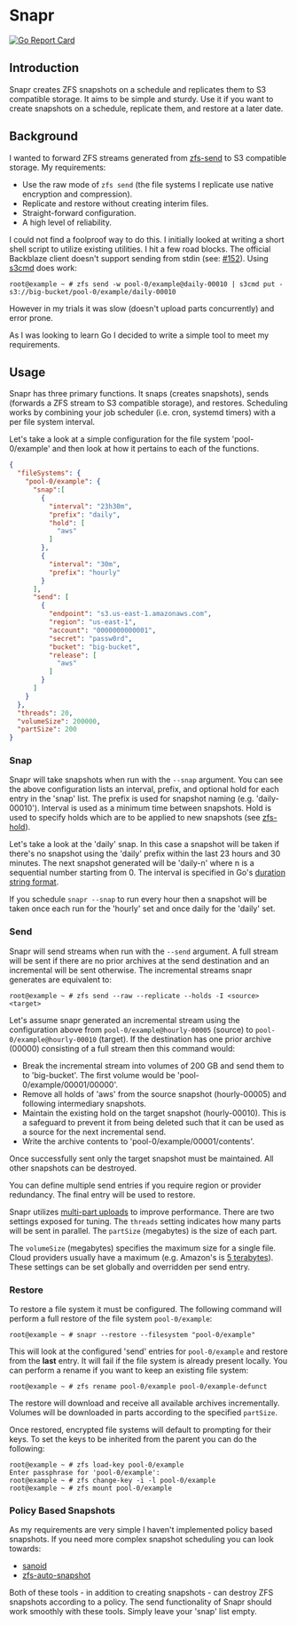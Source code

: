 # Snapr

[![Go Report Card](https://goreportcard.com/badge/github.com/ckornie/snapr)](https://goreportcard.com/report/github.com/ckornie/snapr)
## Introduction
Snapr creates ZFS snapshots on a schedule and replicates them to S3 compatible storage. It aims to be simple and sturdy.  Use it if you want to create snapshots on a schedule, replicate them, and restore at a later date.

## Background
I wanted to forward ZFS streams generated from [zfs-send](https://openzfs.github.io/openzfs-docs/man/8/zfs-send.8.html) to S3 compatible storage. My requirements:

- Use the raw mode of `zfs send` (the file systems I replicate use native encryption and compression).
- Replicate and restore without creating interim files.
- Straight-forward configuration.
- A high level of reliability.

I could not find a foolproof way to do this. I initially looked at writing a short shell script to utilize existing utilities. I hit a few road blocks. The official Backblaze client doesn't support sending from stdin (see: [#152](https://github.com/Backblaze/B2_Command_Line_Tool/issues/152)). Using [s3cmd](https://s3tools.org/s3cmd) does work:

```console
root@example ~ # zfs send -w pool-0/example@daily-00010 | s3cmd put - s3://big-bucket/pool-0/example/daily-00010
```

However in my trials it was slow (doesn't upload parts concurrently) and error prone.

As I was looking to learn Go I decided to write a simple tool to meet my requirements.

## Usage
Snapr has three primary functions. It snaps (creates snapshots), sends (forwards a ZFS stream to S3 compatible storage), and restores. Scheduling works by combining your job scheduler (i.e. cron, systemd timers) with a per file system interval.

Let's take a look at a simple configuration for the file system 'pool-0/example' and then look at how it pertains to each of the functions.

```json
{
  "fileSystems": {
    "pool-0/example": {
      "snap":[
        {
          "interval": "23h30m",
          "prefix": "daily",
          "hold": [
            "aws"
          ]
        },
        {
          "interval": "30m",
          "prefix": "hourly"
        }
      ],
      "send": [
        {
          "endpoint": "s3.us‑east‑1.amazonaws.com",
          "region": "us‑east‑1",
          "account": "0000000000001",
          "secret": "passw0rd",
          "bucket": "big-bucket",
          "release": [
            "aws"
          ]
        }
      ]
    }
  },
  "threads": 20,
  "volumeSize": 200000,
  "partSize": 200
}
```

### Snap
Snapr will take snapshots when run with the `--snap` argument. You can see the above configuration lists an interval, prefix, and optional hold for each entry in the 'snap' list. The prefix is used for snapshot naming (e.g. 'daily-00010'). Interval is used as a minimum time between snapshots. Hold is used to specify holds which are to be applied to new snapshots (see [zfs-hold](https://openzfs.github.io/openzfs-docs/man/8/zfs-hold.8.html)).

Let's take a look at the 'daily' snap. In this case a snapshot will be taken if there's no snapshot using the 'daily' prefix within the last 23 hours and 30 minutes. The next snapshot generated will be 'daily-n' where n is a sequential number starting from 0. The interval is specified in Go's [duration string format](https://pkg.go.dev/time#ParseDuration).

If you schedule `snapr --snap` to run every hour then a snapshot will be taken once each run for the 'hourly' set and once daily for the 'daily' set.

### Send
Snapr will send streams when run with the `--send` argument. A full stream will be sent if there are no prior archives at the send destination and an incremental will be sent otherwise. The incremental streams snapr generates are equivalent to:

```console
root@example ~ # zfs send --raw --replicate --holds -I <source> <target>
```

Let's assume snapr generated an incremental stream using the configuration above from `pool-0/example@hourly-00005` (source) to `pool-0/example@hourly-00010` (target). If the destination has one prior archive (00000) consisting of a full stream then this command would:

- Break the incremental stream into volumes of 200 GB and send them to to 'big-bucket'. The first volume would be 'pool-0/example/00001/00000'.
- Remove all holds of 'aws' from the source snapshot (hourly-00005) and following intermediary snapshots.
- Maintain the existing hold on the target snapshot (hourly-00010). This is a safeguard to prevent it from being deleted such that it can be used as a source for the next incremental send.
- Write the archive contents to 'pool-0/example/00001/contents'.

Once successfully sent only the target snapshot must be maintained. All other snapshots can be destroyed.

You can define multiple send entries if you require region or provider redundancy. The final entry will be used to restore.

Snapr utilizes [multi-part uploads](https://docs.aws.amazon.com/AmazonS3/latest/userguide/mpuoverview.html) to improve performance. There are two settings exposed for tuning. The `threads` setting indicates how many parts will be sent in parallel. The `partSize` (megabytes) is the size of each part.

The `volumeSize` (megabytes) specifies the maximum size for a single file. Cloud providers usually have a maximum (e.g. Amazon's is [5 terabytes](https://aws.amazon.com/s3/faqs/)). These settings can be set globally and overridden per send entry.

### Restore
To restore a file system it must be configured. The following command will perform a full restore of the file system `pool-0/example`:

```console
root@example ~ # snapr --restore --filesystem "pool-0/example"
```

This will look at the configured 'send' entries for `pool-0/example` and restore from the **last** entry. It will fail if the file system is already present locally. You can perform a rename if you want to keep an existing file system:

```console
root@example ~ # zfs rename pool-0/example pool-0/example-defunct
```

The restore will download and receive all available archives incrementally. Volumes will be downloaded in parts according to the specified `partSize`.

Once restored, encrypted file systems will default to prompting for their keys. To set the keys to be inherited from the parent you can do the following:

```console
root@example ~ # zfs load-key pool-0/example
Enter passphrase for 'pool-0/example':
root@example ~ # zfs change-key -i -l pool-0/example
root@example ~ # zfs mount pool-0/example
```

### Policy Based Snapshots
As my requirements are very simple I haven't implemented policy based snapshots. If you need more complex snapshot scheduling you can look towards:

- [sanoid](https://github.com/jimsalterjrs/sanoid)
- [zfs-auto-snapshot](https://github.com/zfsonlinux/zfs-auto-snapshot)

Both of these tools - in addition to creating snapshots - can destroy ZFS snapshots according to a policy. The send functionality of Snapr should work smoothly with these tools. Simply leave your 'snap' list empty.
